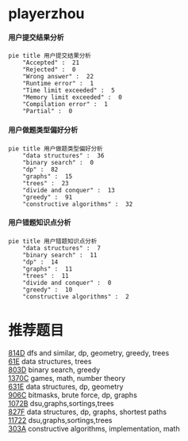 # playerzhou

<!-- tabs:start -->



#### **用户提交结果分析**

```mermaid
pie title 用户提交结果分析
    "Accepted" :  21
    "Rejected" :  0
    "Wrong answer" :  22
    "Runtime error" :  1
    "Time limit exceeded" :  5
    "Memory limit exceeded" :  0
    "Compilation error" :  1
    "Partial" :  0
```

#### **用户做题类型偏好分析**

```mermaid
pie title 用户做题类型偏好分析
    "data structures" :  36
    "binary search" :  0
    "dp" :  82
    "graphs" :  15
    "trees" :  23
    "divide and conquer" :  13
    "greedy" :  91
    "constructive algorithms" :  32
```
#### **用户错题知识点分析**

```mermaid
pie title 用户错题知识点分析
    "data structures" :  7
    "binary search" :  11
    "dp" :  14
    "graphs" :  11
    "trees" :  11
    "divide and conquer" :  0
    "greedy" :  10
    "constructive algorithms" :  2
```



<!-- tabs:end -->
# 推荐题目
[814D](https://codeforces.com/contest/814/problem/D)		dfs and similar,
                        dp,
                        geometry,
                        greedy,
                        trees		  
[61E](https://codeforces.com/contest/61/problem/E)		data structures,
                        trees		  
[803D](https://codeforces.com/contest/803/problem/D)		binary search,
                        greedy		  
[1370C](https://codeforces.com/contest/1370/problem/C)		games,
                        math,
                        number theory		  
[631E](https://codeforces.com/contest/631/problem/E)		data structures,
                        dp,
                        geometry		  
[906C](https://codeforces.com/contest/906/problem/C)		bitmasks,
                        brute force,
                        dp,
                        graphs		  
[1072B](https://codeforces.com/contest/1072/problem/B)		dsu,graphs,sortings,trees		  
[827F](https://codeforces.com/contest/827/problem/F)		data structures,
                        dp,
                        graphs,
                        shortest paths		  
[11722](https://codeforces.com/contest/1172/problem/2)		dsu,graphs,sortings,trees		  
[303A](https://codeforces.com/contest/303/problem/A)		constructive algorithms,
                        implementation,
                        math		  
